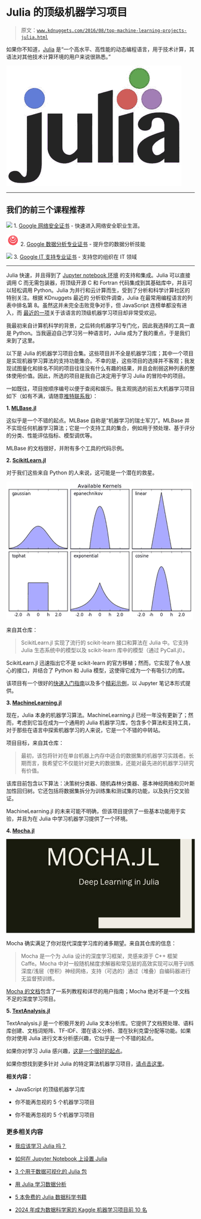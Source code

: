 # Julia 的顶级机器学习项目

> 原文：[`www.kdnuggets.com/2016/08/top-machine-learning-projects-julia.html`](https://www.kdnuggets.com/2016/08/top-machine-learning-projects-julia.html)

如果你不知道，[Julia](http://julialang.org/) 是“一个高水平、高性能的动态编程语言，用于技术计算，其语法对其他技术计算环境的用户来说很熟悉。”

![Julia](img/ad2bcfbe436c0bb69d8c07f8f90f42f1.png)

* * *

## 我们的前三个课程推荐

![](img/0244c01ba9267c002ef39d4907e0b8fb.png) 1\. [Google 网络安全证书](https://www.kdnuggets.com/google-cybersecurity) - 快速进入网络安全职业生涯。

![](img/e225c49c3c91745821c8c0368bf04711.png) 2\. [Google 数据分析专业证书](https://www.kdnuggets.com/google-data-analytics) - 提升您的数据分析技能

![](img/0244c01ba9267c002ef39d4907e0b8fb.png) 3\. [Google IT 支持专业证书](https://www.kdnuggets.com/google-itsupport) - 支持您的组织在 IT 领域

* * *

Julia 快速，并且得到了 [Jupyter notebook 环境](https://github.com/JuliaLang/IJulia.jl) 的支持和集成。Julia 可以直接调用 C 而无需包装器，将顶级开源 C 和 Fortran 代码集成到其基础库中，并且可以轻松调用 Python。Julia 为并行和云计算而生，受到了分析和科学计算社区的特别关注。根据 KDnuggets 最近的 分析软件调查，Julia 在最常用编程语言的列表中排名第 8。虽然这并未完全击败竞争对手，但 JavaScript 连榜单都没有进入，而 [最近的一项](https://www.kdnuggets.com/2016/06/top-machine-learning-libraries-javascript.html)关于该语言的顶级机器学习项目却非常受欢迎。

我最初来自计算机科学的背景，之后转向机器学习专门化，因此我选择的工具一直是 Python。当我逼迫自己学习另一种语言时，Julia 成为了我的重点，于是我们来到了这里。

以下是 Julia 的机器学习项目合集。这些项目并不全是机器学习库；其中一个项目是实现机器学习算法的支持功能集合。不幸的是，这些项目的选择并不客观；我发现试图量化和排名不同的项目往往没有什么有趣的结果，并且会削弱这种列表的整体使用价值。因此，所选的项目是我自己决定用于学习 Julia 的冒险中的项目。

一如既往，项目按顺序编号以便于查阅和娱乐。我主观挑选的前五大机器学习项目如下（如有不满，请随意[推特联系我](https://twitter.com/mattmayo13)）：

**1\. [MLBase.jl](https://github.com/JuliaStats/MLBase.jl)**

这似乎是一个不错的起点。MLBase 自称是“机器学习的瑞士军刀”。MLBase 并不实现任何机器学习算法；它是一个支持工具的集合，例如用于预处理、基于评分的分类、性能评估指标、模型调优等。

MLBase 的文档很好，并附有多个工具的代码示例。

**2\. [ScikitLearn.jl](https://github.com/cstjean/ScikitLearn.jl)**

对于我们这些来自 Python 的人来说，这可能是一个潜在的救星。

![Scikit kernels](img/79446ba3d89b95a49fdaabcd50cf3a0e.png)

来自其仓库：

> ScikitLearn.jl 实现了流行的 scikit-learn 接口和算法在 Julia 中。它支持 Julia 生态系统中的模型以及 scikit-learn 库中的模型（通过 PyCall.jl）。

ScikitLearn.jl 迅速指出它不是 scikit-learn 的官方移植；然而，它实现了令人放心的接口，并结合了 Python 和 Julia 模型，这使得它成为一个有吸引力的库。

该项目有一个很好的[快速入门指南](http://scikitlearnjl.readthedocs.io/en/latest/quickstart/)以及多个[精彩示例](https://github.com/cstjean/ScikitLearn.jl/blob/master/docs/examples.md)，以 Jupyter 笔记本形式提供。

**3\. [MachineLearning.jl](https://github.com/benhamner/MachineLearning.jl)**

现在，Julia 本身的机器学习算法。MachineLearning.jl 已经一年没有更新了；然而，考虑到它旨在成为一个通用的 Julia 机器学习库，包含多个算法和支持工具，对于那些在语言中探索机器学习的人来说，它是一个不错的中转站。

项目目标，来自其仓库：

> 最初，该包将针对在单台机器上内存中适合的数据集的机器学习实践者。长期而言，我希望它不仅能针对更大的数据集，还能对最先进的机器学习研究有价值。

该库目前包含以下算法：决策树分类器、随机森林分类器、基本神经网络和贝叶斯加性回归树。它还包括将数据集拆分为训练集和测试集的功能，以及执行交叉验证。

MachineLearning.jl 的未来可能不明确，但该项目提供了一些基本功能用于实验，并且为在 Julia 中学习机器学习提供了一个环境。

**4\. [Mocha.jl](https://github.com/pluskid/Mocha.jl)**

![Mocha](img/7112960660b4878e82d209f929f87c43.png)

Mocha 确实满足了你对现代深度学习库的诸多期望。来自其仓库的信息：

> Mocha 是一个为 Julia 设计的深度学习框架，灵感来源于 C++ 框架 Caffe。Mocha 中对一般随机梯度求解器和常见层的高效实现可以用于训练深度/浅层（卷积）神经网络，支持（可选的）通过（堆叠）自编码器进行无监督预训练。

[Mocha 的文档](http://mochajl.readthedocs.io/en/latest/)包含了一系列教程和详尽的用户指南；Mocha 绝对不是一个文档不足的深度学习项目。

**5\. [TextAnalysis.jl](https://github.com/johnmyleswhite/TextAnalysis.jl)**

TextAnalysis.jl 是一个积极开发的 Julia 文本分析库。它提供了文档预处理、语料库创建、文档词矩阵、TF-IDF、潜在语义分析、潜在狄利克雷分配等功能。如果你对使用 Julia 进行文本分析感兴趣，它似乎是一个不错的起点。

如果你对学习 Julia 感兴趣，[这是一个很好的起点](http://samuelcolvin.github.io/JuliaByExample/)。

如果你想找到更多针对 Julia 的特定算法机器学习项目，[请点击这里](https://github.com/josephmisiti/awesome-machine-learning#julia)。

**相关内容：**

+   JavaScript 的顶级机器学习库

+   你不能再忽视的 5 个机器学习项目

+   你不能再忽视的 5 个机器学习项目

### 更多相关内容

+   [我应该学习 Julia 吗？](https://www.kdnuggets.com/2022/11/learn-julia.html)

+   [如何在 Jupyter Notebook 上设置 Julia](https://www.kdnuggets.com/2022/11/setup-julia-jupyter-notebook.html)

+   [3 个用于数据可视化的 Julia 包](https://www.kdnuggets.com/2023/02/3-julia-packages-data-visualization.html)

+   [用 Julia 学习数据分析](https://www.kdnuggets.com/learn-data-analysis-with-julia)

+   [5 本免费的 Julia 数据科学书籍](https://www.kdnuggets.com/2023/06/5-free-julia-books-data-science.html)

+   [2024 年成为数据科学家的 Kaggle 机器学习项目前 10 名](https://www.kdnuggets.com/top-10-kaggle-machine-learning-projects-to-become-data-scientist-in-2024)
